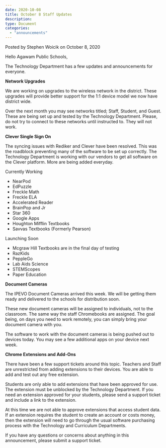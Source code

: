```yaml
---
date: 2020-10-08
title: October 8 Staff Updates
description:
type: Document
categories:
  - "announcements"
---
```

Posted by Stephen Woicik on October 8, 2020

Hello Agawam Public Schools,

The Technology Department has a few updates and announcements for everyone.

**Network Upgrades**

We are working on upgrades to the wireless network in the district. These upgrades will provide better support for the 1:1 device model we now have district wide.

Over the next month you may see networks titled; Staff, Student, and Guest. These are being set up and tested by the Technology Department. Please, do not try to connect to these networks until instructed to. They will not work.

**Clever Single Sign On**

The syncing issues with Rediker and Clever have been resolved. This was the roadblock preventing many of the software to be set up correctly. The Technology Department is working with our vendors to get all software on the Clever platform. More are being added everyday.

Currently Working
- NearPod
- EdPuzzle
- Freckle Math
- Freckle ELA
- Accelerated Reader
- BrainPop and Jr
- Star 360
- Google Apps
- Houghton Mifflin Textbooks
- Savvas Textbooks (Formerly Pearson)

Launching Soon
- Mcgraw Hill Textbooks are in the final day of testing
- RazKids
- PeppleGo
- Lab Aids Science
- STEMScopes
- Paper Education 

**Document Cameras**

The IPEVO Document Cameras arrived this week. We will be getting them ready and delivered to the schools for distribution soon.

These new document cameras will be assigned to individuals, not to the classroom. The same way the staff Chromebooks are assigned. The goal being, on days you need to work remotely, you can simply bring your document camera with you.

The software to work with the document cameras is being pushed out to devices today. You may see a few additional apps on your device next week.

**Chrome Extensions and Add-Ons**

There have been a few support tickets around this topic. Teachers and Staff are unrestricted from adding extensions to their devices. You are able to add and test out any free extension.

Students are only able to add extensions that have been approved for use. The extension must be unblocked by the Technology Department. If you need an extension approved for your students, please send a support ticket and include a link to the extension.

At this time we are not able to approve extensions that access student data. If an extension requires the student to create an account or costs money, then the extension will need to go through the usual software purchasing process with the Technology and Curriculum Departments.

If you have any questions or concerns about anything in this announcement, please submit a support ticket.
